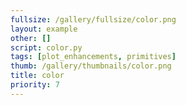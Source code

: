 ```yaml
---
fullsize: /gallery/fullsize/color.png
layout: example
other: []
script: color.py
tags: [plot_enhancements, primitives]
thumb: /gallery/thumbnails/color.png
title: color
priority: 7
---
```


